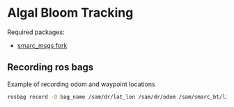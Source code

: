 # Algal Bloom Tracking

Required packages:
- [smarc_msgs fork](https://github.com/matthew-william-lock/smarc_msgs)

## Recording ros bags

Example of recording odom and waypoint locations
```bash
rosbag record -O bag_name /sam/dr/lat_lon /sam/dr/odom /sam/smarc_bt/live_wp/wp /sam/algae_tracking/chlorophyll_sampling
```